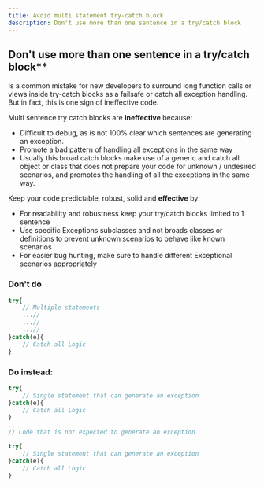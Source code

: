 ```yaml
---
title: Avoid multi statement try-catch block
description: Don't use more than one sentence in a try/catch block
---
```


## Don't use more than one sentence in a try/catch block**

Is a common mistake for new developers to surround long function calls or views inside try-catch blocks as a failsafe or catch all exception handling. But in fact, this is one sign of ineffective code.

Multi sentence try catch blocks are **ineffective** because:

- Difficult to debug, as is not 100% clear which sentences are generating an exception.
- Promote a bad pattern of handling all exceptions in the same way
- Usually this broad catch blocks make use of a generic and catch all object or class that does not prepare your code for unknown / undesired scenarios, and promotes the handling of all the exceptions in the same way. 

Keep your code predictable, robust, solid and **effective** by:

- For readability and robustness keep your try/catch blocks limited to 1 sentence
- Use specific Exceptions subclasses and not broads classes or definitions to prevent unknown scenarios to behave like known scenarios
- For easier bug hunting, make sure to handle different Exceptional scenarios appropriately  



### Don't do
```js
try{
    // Multiple statements
    ...//
    ...//
    ...//
}catch(e){
    // Catch all Logic
}

```


### Do instead:

```js
try{
    // Single statement that can generate an exception
}catch(e){
    // Catch all Logic
}
...
// Code that is not expected to generate an exception

try{
    // Single statement that can generate an exception
}catch(e){
    // Catch all Logic
}

```
